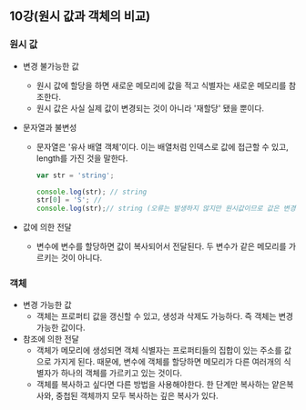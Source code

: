## 10강(원시 값과 객체의 비교)

### 원시 값

- 변경 불가능한 값

  - 원시 값에 할당을 하면 새로운 메모리에 값을 적고 식별자는 새로운 메모리를 참조한다.
  - 원시 값은 사실 실제 값이 변경되는 것이 아니라 '재할당' 됐을 뿐이다.

- 문자열과 불변성

  - 문자열은 '유사 배열 객체'이다. 이는 배열처럼 인덱스로 값에 접근할 수 있고, length를 가진 것을 말한다.

    ```javascript
    var str = 'string';

    console.log(str); // string
    str[0] = 'S'; //
    console.log(str);// string (오류는 발생하지 않지만 원시값이므로 값은 변경되지 않는다.)
    ```

- 값에 의한 전달

  - 변수에 변수를 할당하면 값이 복사되어서 전달된다. 두 변수가 같은 메모리를 가르키는 것이 아니다.

### 객체

- 변경 가능한 값
  - 객체는 프로퍼티 값을 갱신할 수 있고, 생성과 삭제도 가능하다. 즉 객체는 변경 가능한 값이다.
- 참조에 의한 전달
  - 객체가 메모리에 생성되면 객체 식별자는 프로퍼티들의 집합이 있는 주소를 값으로 가지게 된다. 때문에, 변수에 객체를 할당하면 메모리가 다른 여러개의 식별자가 하나의 객체를 가르키고 있는 것이다.
  - 객체를 복사하고 싶다면 다른 방법을 사용해야한다. 한 단계만 복사하는 얕은복사와, 중첩된 객체까지 모두 복사하는 깊은 복사가 있다.